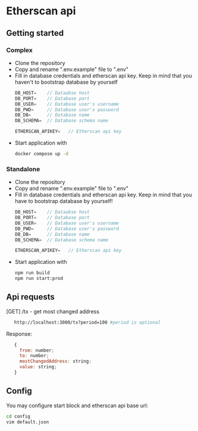 # Etherscan api

## Getting started

### Complex

 - Clone the repository
 - Copy and rename ".env.example" file to ".env"
 - Fill in database credentials and etherscan api key. Keep in mind that you haven't to bootstrap database by yourself
    ```js
    DB_HOST=    // Dataabse host
    DB_PORT=    // Database port
    DB_USER=    // Database user's username
    DB_PWD=     // Database user's password
    DB_DB=      // Database name
    DB_SCHEMA=  // Database schema name

    ETHERSCAN_APIKEY=   // Etherscan api key
    ```
 - Start application with 
   ```sh
   docker compose up -d
   ```
### Standalone
 - Clone the repository
 - Copy and rename ".env.example" file to ".env"
 - Fill in database credentials and etherscan api key. Keep in mind that you have to bootstrap database by yourself!
    ```js
    DB_HOST=    // Dataabse host
    DB_PORT=    // Database port
    DB_USER=    // Database user's username
    DB_PWD=     // Database user's password
    DB_DB=      // Database name
    DB_SCHEMA=  // Database schema name

    ETHERSCAN_APIKEY=   // Etherscan api key
    ```
 - Start application with 
   ```sh
   npm run build
   npm run start:prod
   ```

## Api requests
[GET] /tx - get most changed address
```sh
   http://localhost:3000/tx?period=100 #period is optional
```
Response:
```js
   {
     from: number;
     to: number;
     mostChangedAddress: string;
     value: string;
   }
```

## Config
You may configure start block and etherscan api base url:
```sh
cd config
vim default.json
```
